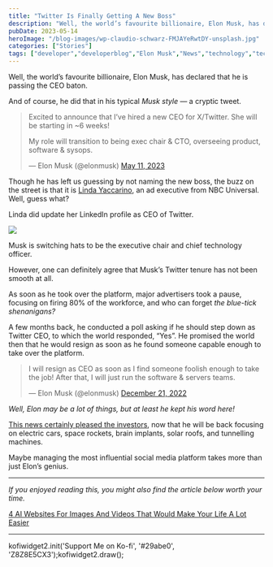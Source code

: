 ```yaml
---
title: "Twitter Is Finally Getting A New Boss"
description: "Well, the world’s favourite billionaire, Elon Musk, has declared that he is passing the CEO baton. And of course, he did that in his typical&nbsp;Musk style&nbsp;— a cryptic tweet. Though he has left us guessing by not naming the new boss, the buzz on the street is that it is&nbsp;Linda Yaccarino, an ad executive from [&hellip;]"
pubDate: 2023-05-14
heroImage: "/blog-images/wp-claudio-schwarz-FMJAYeRwtDY-unsplash.jpg"
categories: ["Stories"]
tags: ["developer","developerblog","Elon Musk","News","technology","technology-news","thedeveloperstory","Twitter"]
---
```


Well, the world’s favourite billionaire, Elon Musk, has declared that he is passing the CEO baton.

And of course, he did that in his typical _Musk style_ — a cryptic tweet.

> Excited to announce that I’ve hired a new CEO for X/Twitter. She will be starting in ~6 weeks!  
>   
> My role will transition to being exec chair & CTO, overseeing product, software & sysops.
> 
> — Elon Musk (@elonmusk) [May 11, 2023](https://twitter.com/elonmusk/status/1656748197308674048?ref_src=twsrc%5Etfw)

Though he has left us guessing by not naming the new boss, the buzz on the street is that it is [Linda Yaccarino](https://www.linkedin.com/in/lindayaccarino/), an ad executive from NBC Universal. Well, guess what?

Linda did update her LinkedIn profile as CEO of Twitter.

![](https://thedeveloperstory.com/wp-content/uploads/2023/05/screely-1684071740166-1024x549.png)

Musk is switching hats to be the executive chair and chief technology officer.

However, one can definitely agree that Musk’s Twitter tenure has not been smooth at all.

As soon as he took over the platform, major advertisers took a pause, focusing on firing 80% of the workforce, and who can forget _the blue-tick shenanigans?_

A few months back, he conducted a poll asking if he should step down as Twitter CEO, to which the world responded, “Yes”. He promised the world then that he would resign as soon as he found someone capable enough to take over the platform.

> I will resign as CEO as soon as I find someone foolish enough to take the job! After that, I will just run the software & servers teams.
> 
> — Elon Musk (@elonmusk) [December 21, 2022](https://twitter.com/elonmusk/status/1605372724800393216?ref_src=twsrc%5Etfw)

_Well, Elon may be a lot of things, but at least he kept his word here!_

[This news certainly pleased the investors](https://markets.businessinsider.com/news/stocks/tesla-stock-price-elon-musk-twitter-ceo-ev-car-platform-2023-5), now that he will be back focusing on electric cars, space rockets, brain implants, solar roofs, and tunnelling machines.

Maybe managing the most influential social media platform takes more than just Elon’s genius.

* * *

_If you enjoyed reading this, you might also find the article below worth your time._

[4 AI Websites For Images And Videos That Would Make Your Life A Lot Easier](https://thedeveloperstory.com/2023/05/07/4-ai-websites-for-images-and-videos-that-would-make-your-life-a-lot-easier/ "4 AI Websites For Images And Videos That Would Make Your Life A Lot Easier")

* * *

[](https://levelup.gitconnected.com/4-ai-websites-for-images-videos-that-would-make-your-life-a-lot-easier-751082d3d64c)

kofiwidget2.init('Support Me on Ko-fi', '#29abe0', 'Z8Z8E5CX3');kofiwidget2.draw();